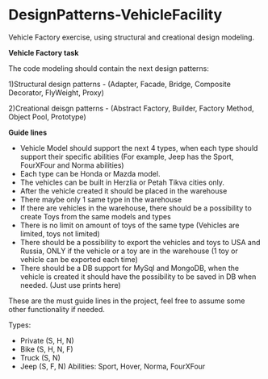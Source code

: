 # DesignPatterns-VehicleFacility
Vehicle Factory exercise, using structural and creational design modeling.

**Vehicle Factory task**

The code modeling should contain the next design patterns:

1)Structural design patterns - (Adapter, Facade, Bridge, Composite Decorator, FlyWeight, Proxy)

2)Creational deisgn patterns - (Abstract Factory, Builder, Factory Method, Object Pool, Prototype)
 
**Guide lines**
- Vehicle Model should support the next 4 types, when each type should support their specific abilities
 (For example, Jeep has the Sport, FourXFour and Norma abilities)
- Each type can be Honda or Mazda model.
- The vehicles can be built in Herzlia or Petah Tikva cities only.
- After the vehicle created it should be placed in the warehouse
- There maybe only 1 same type in the warehouse
- If there are vehicles in the warehouse, there should be a possibility to create Toys from the same models and types
- There is no limit on amount of toys of the same type (Vehicles are limited, toys not limited)
- There should be a possibility to export the vehicles and toys to USA and Russia, ONLY if the vehicle or a toy are in the warehouse
 (1 toy or vehicle can be exported each time)
- There should be a DB support for MySql and MongoDB, 
  when the vehicle is created it should have the possibility to be saved in DB when needed. (Just use prints here)

These are the must guide lines in the project, feel free to assume some other functionality if needed.

Types:
- Private (S, H, N)
- Bike (S, H, N, F)
- Truck (S, N)
- Jeep (S, F, N)
Abilities:
Sport, Hover, Norma, FourXFour





